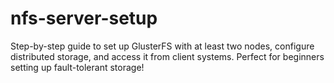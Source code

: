 # nfs-server-setup
Step-by-step guide to set up GlusterFS with at least two nodes, configure distributed storage, and access it from client systems. Perfect for beginners setting up fault-tolerant storage!

